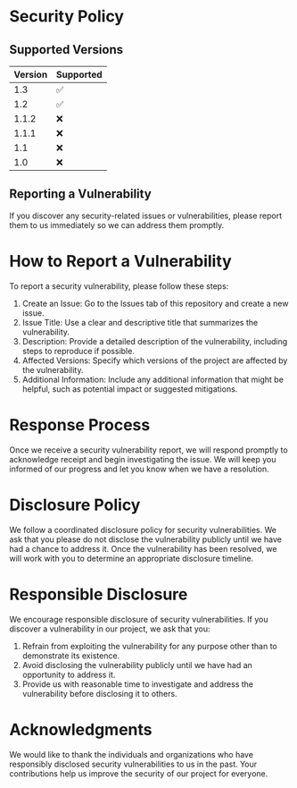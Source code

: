# Security Policy

## Supported Versions

| Version | Supported          |
| ------- | ------------------ |
| 1.3     | :white_check_mark: |
| 1.2     | :white_check_mark: |
| 1.1.2   | :x:                |
| 1.1.1   | :x:                |
| 1.1     | :x:                |
| 1.0     | :x:                |

## Reporting a Vulnerability

If you discover any security-related issues or vulnerabilities, please report them to us immediately so we can address them promptly.

# How to Report a Vulnerability

To report a security vulnerability, please follow these steps:

  1. Create an Issue: Go to the Issues tab of this repository and create a new issue.
  2. Issue Title: Use a clear and descriptive title that summarizes the vulnerability.
  3. Description: Provide a detailed description of the vulnerability, including steps to reproduce if possible.
  4. Affected Versions: Specify which versions of the project are affected by the vulnerability.
  5. Additional Information: Include any additional information that might be helpful, such as potential impact or suggested mitigations.

# Response Process

Once we receive a security vulnerability report, we will respond promptly to acknowledge receipt and begin investigating the issue. We will keep you informed 
of our progress and let you know when we have a resolution.

# Disclosure Policy

We follow a coordinated disclosure policy for security vulnerabilities. We ask that you please do not disclose the vulnerability publicly until we have had a 
chance to address it. Once the vulnerability has been resolved, we will work with you to determine an appropriate disclosure timeline.


# Responsible Disclosure

We encourage responsible disclosure of security vulnerabilities. If you discover a vulnerability in our project, we ask that you:

  1. Refrain from exploiting the vulnerability for any purpose other than to demonstrate its existence.
  2. Avoid disclosing the vulnerability publicly until we have had an opportunity to address it.
  3. Provide us with reasonable time to investigate and address the vulnerability before disclosing it to others.

# Acknowledgments

We would like to thank the individuals and organizations who have responsibly disclosed security vulnerabilities to us in the past. 
Your contributions help us improve the security of our project for everyone.

